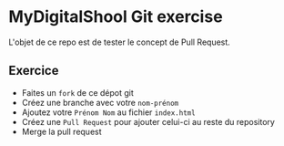 # MyDigitalShool Git exercise

L'objet de ce repo est de tester le concept de Pull Request.

## Exercice

- Faites un `fork` de ce dépot git
- Créez une branche avec votre `nom-prénom`
- Ajoutez votre `Prénom Nom` au fichier `index.html`
- Créez une `Pull Request` pour ajouter celui-ci au reste du repository
- Merge la pull request
